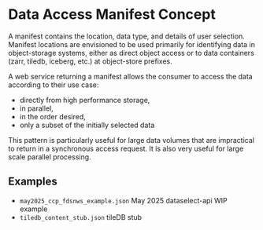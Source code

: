 # Data Access Manifest Concept

A manifest contains the location, data type, and details of user selection.
Manifest locations are envisioned to be used primarily for identifying
data in object-storage systems, either as direct object access or to data
containers (zarr, tiledb, iceberg, etc.) at object-store prefixes.

A web service returning a manifest allows the consumer to access the data
according to their use case:
  * directly from high performance storage,
  * in parallel,
  * in the order desired,
  * only a subset of the initially selected data

This pattern is particularly useful for large data volumes that are
impractical to return in a synchronous access request.  It is also very
useful for large scale parallel processing.

## Examples
  * `may2025_ccp_fdsnws_example.json` May 2025 dataselect-api WIP example
  * `tiledb_content_stub.json` tileDB stub
